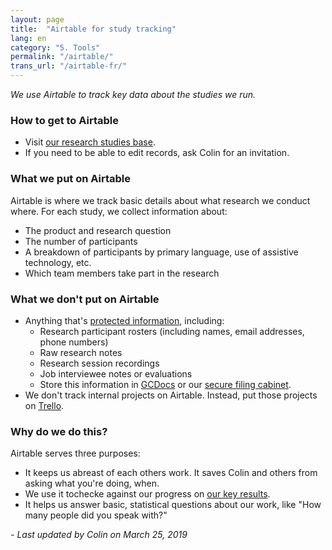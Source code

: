 ```yaml
---
layout: page
title:  "Airtable for study tracking"
lang: en
category: "5. Tools"
permalink: "/airtable/"
trans_url: "/airtable-fr/"
---
```


*We use Airtable to track key data about the studies we run.*

### How to get to Airtable
- Visit [our research studies base](https://airtable.com/shrlghN7jPJCj7lbf).
- If you need to be able to edit records, ask Colin for an invitation.

### What we put on Airtable
Airtable is where we track basic details about what research we conduct where. For each study, we collect information about:
- The product and research question
- The number of participants
- A breakdown of participants by primary language, use of assistive technology, etc.
- Which team members take part in the research

### What we don't put on Airtable
- Anything that's [protected information]({{site.baseurl}}/privacy), including:
    - Research participant rosters (including names, email addresses, phone numbers)
    - Raw research notes
    - Research session recordings
    - Job interviewee notes or evaluations
    - Store this information in [GCDocs]({{site.baseurl}}/gc-docs) or our [secure filing cabinet]({{site.baseurl}}/protected-files).
- We don't track internal projects on Airtable. Instead, put those projects on [Trello]({{site.baseurl}}/trello).

### Why do we do this?
Airtable serves three purposes:
- It keeps us abreast of each others work. It saves Colin and others from asking what you're doing, when.
- We use it tochecke against our progress on [our key results]({{site.baseurl}}/vision-objectives).
- It helps us answer basic, statistical questions about our work, like "How many people did you speak with?"

_- Last updated by Colin on March 25, 2019_
